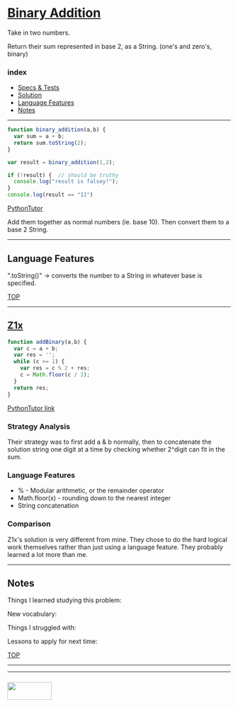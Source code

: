 # [Binary Addition](https://www.codewars.com/kata/binary-addition)

Take in two numbers.

Return their sum represented in base 2, as a String. (one's and zero's, binary)

### index
* [Specs & Tests](#specs-tests)
* [Solution](#solution)
* [Language Features](#language-features)
* [Notes](#notes)

___

```js 
function binary_addition(a,b) {
  var sum = a + b;
  return sum.toString(2);
}

var result = binary_addition(1,2);

if (!result) {  // should be truthy
  console.log("result is falsey!");
}
console.log(result == "11")

```
[PythonTutor](https://goo.gl/kAsDVH)

Add them together as normal numbers (ie. base 10).  Then convert them to a base 2 String.

___

## Language Features


".toString()" -> converts the number to a String in whatever base is specified.

[TOP](#binary-addition)

___

## [Z1x](https://www.codewars.com/users/Z1x)

```js
function addBinary(a,b) {
  var c = a + b;
  var res = '';
  while (c >= 1) {
    var res = c % 2 + res;
    c = Math.floor(c / 2);
  }
  return res;
}
```

[PythonTutor link](https://goo.gl/YAnrzz)


### Strategy Analysis

Their strategy was to first add a & b normally, then to concatenate the solution string one digit at a time by checking whether 2^digit can fit in the sum.

### Language Features

* % - Modular arithmetic, or the remainder operator
* Math.floor(x) - rounding down to the nearest integer
* String concatenation

### Comparison

Z1x's solution is very different from mine.  They chose to do the hard logical work themselves rather than just using a language feature.  They probably learned a lot more than me.


___

## Notes

Things I learned studying this problem:


New vocabulary:


Things I struggled with:


Lessons to apply for next time:



[TOP](#binary-addition)

___
___
### <a href="http://elewa.education/blog" target="_blank"><img src="https://user-images.githubusercontent.com/18554853/34921062-506450ae-f97d-11e7-875f-6feeb26ad72d.png" width="100" height="40"/></a>
